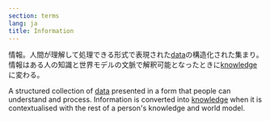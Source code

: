 ```yaml
---
section: terms
lang: ja
title: Information
---
```


情報。人間が理解して処理できる形式で表現された[data](/glossary/ja/terms/data/)の構造化された集まり。情報はある人の知識と世界モデルの文脈で解釈可能となったときに[knowledge](/glossary/ja/terms/knowledge/)に変わる。

A structured collection of [data](/glossary/en/terms/data/) presented in a form that people can understand and process. Information is converted into [knowledge](/glossary/en/terms/knowledge/) when it is contextualised with the rest of a person's knowledge and world model.
